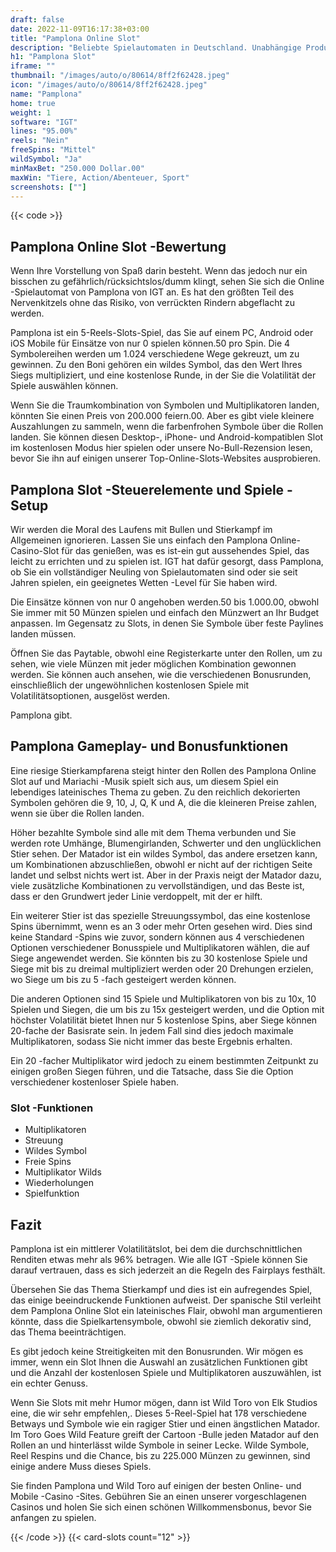 ```yaml
---
draft: false
date: 2022-11-09T16:17:38+03:00
title: "Pamplona Online Slot"
description: "Beliebte Spielautomaten in Deutschland. Unabhängige Produktbewertungen und exklusive Anmeldeangebote. Jetzt spielen!"
h1: "Pamplona Slot"
iframe: ""
thumbnail: "/images/auto/o/80614/8ff2f62428.jpeg"
icon: "/images/auto/o/80614/8ff2f62428.jpeg"
name: "Pamplona"
home: true
weight: 1
software: "IGT"
lines: "95.00%"
reels: "Nein"
freeSpins: "Mittel"
wildSymbol: "Ja"
minMaxBet: "250.000 Dollar.00"
maxWin: "Tiere, Action/Abenteuer, Sport"
screenshots: [""]
---
```


{{< code >}}<h2>Pamplona Online Slot -Bewertung</h2><p>Wenn Ihre Vorstellung von Spaß darin besteht. Wenn das jedoch nur ein bisschen zu gefährlich/rücksichtslos/dumm klingt, sehen Sie sich die Online -Spielautomat von Pamplona von IGT an. Es hat den größten Teil des Nervenkitzels ohne das Risiko, von verrückten Rindern abgeflacht zu werden.</p><p>Pamplona ist ein 5-Reels-Slots-Spiel, das Sie auf einem PC, Android oder iOS Mobile für Einsätze von nur 0 spielen können.50 pro Spin. Die 4 Symbolereihen werden um 1.024 verschiedene Wege gekreuzt, um zu gewinnen. Zu den Boni gehören ein wildes Symbol, das den Wert Ihres Siegs multipliziert, und eine kostenlose Runde, in der Sie die Volatilität der Spiele auswählen können.</p><p>Wenn Sie die Traumkombination von Symbolen und Multiplikatoren landen, könnten Sie einen Preis von 200.000 feiern.00. Aber es gibt viele kleinere Auszahlungen zu sammeln, wenn die farbenfrohen Symbole über die Rollen landen. Sie können diesen Desktop-, iPhone- und Android-kompatiblen Slot im kostenlosen Modus hier spielen oder unsere No-Bull-Rezension lesen, bevor Sie ihn auf einigen unserer Top-Online-Slots-Websites ausprobieren.</p><h2>Pamplona Slot -Steuerelemente und Spiele -Setup</h2><p>Wir werden die Moral des Laufens mit Bullen und Stierkampf im Allgemeinen ignorieren. Lassen Sie uns einfach den Pamplona Online-Casino-Slot für das genießen, was es ist-ein gut aussehendes Spiel, das leicht zu errichten und zu spielen ist. IGT hat dafür gesorgt, dass Pamplona, ob Sie ein vollständiger Neuling von Spielautomaten sind oder sie seit Jahren spielen, ein geeignetes Wetten -Level für Sie haben wird.</p><p>Die Einsätze können von nur 0 angehoben werden.50 bis 1.000.00, obwohl Sie immer mit 50 Münzen spielen und einfach den Münzwert an Ihr Budget anpassen. Im Gegensatz zu Slots, in denen Sie Symbole über feste Paylines landen müssen.</p><p>Öffnen Sie das Paytable, obwohl eine Registerkarte unter den Rollen, um zu sehen, wie viele Münzen mit jeder möglichen Kombination gewonnen werden. Sie können auch ansehen, wie die verschiedenen Bonusrunden, einschließlich der ungewöhnlichen kostenlosen Spiele mit Volatilitätsoptionen, ausgelöst werden.</p><p>Pamplona gibt.</p><h2>Pamplona Gameplay- und Bonusfunktionen</h2><p>Eine riesige Stierkampfarena steigt hinter den Rollen des Pamplona Online Slot auf und Mariachi -Musik spielt sich aus, um diesem Spiel ein lebendiges lateinisches Thema zu geben. Zu den reichlich dekorierten Symbolen gehören die 9, 10, J, Q, K und A, die die kleineren Preise zahlen, wenn sie über die Rollen landen.</p><p>Höher bezahlte Symbole sind alle mit dem Thema verbunden und Sie werden rote Umhänge, Blumengirlanden, Schwerter und den unglücklichen Stier sehen. Der Matador ist ein wildes Symbol, das andere ersetzen kann, um Kombinationen abzuschließen, obwohl er nicht auf der richtigen Seite landet und selbst nichts wert ist. Aber in der Praxis neigt der Matador dazu, viele zusätzliche Kombinationen zu vervollständigen, und das Beste ist, dass er den Grundwert jeder Linie verdoppelt, mit der er hilft.</p><p>Ein weiterer Stier ist das spezielle Streuungssymbol, das eine kostenlose Spins übernimmt, wenn es an 3 oder mehr Orten gesehen wird. Dies sind keine Standard -Spins wie zuvor, sondern können aus 4 verschiedenen Optionen verschiedener Bonusspiele und Multiplikatoren wählen, die auf Siege angewendet werden. Sie könnten bis zu 30 kostenlose Spiele und Siege mit bis zu dreimal multipliziert werden oder 20 Drehungen erzielen, wo Siege um bis zu 5 -fach gesteigert werden können.</p><p>Die anderen Optionen sind 15 Spiele und Multiplikatoren von bis zu 10x, 10 Spielen und Siegen, die um bis zu 15x gesteigert werden, und die Option mit höchster Volatilität bietet Ihnen nur 5 kostenlose Spins, aber Siege können 20-fache der Basisrate sein. In jedem Fall sind dies jedoch maximale Multiplikatoren, sodass Sie nicht immer das beste Ergebnis erhalten.</p><p>Ein 20 -facher Multiplikator wird jedoch zu einem bestimmten Zeitpunkt zu einigen großen Siegen führen, und die Tatsache, dass Sie die Option verschiedener kostenloser Spiele haben.</p><h3>
Slot -Funktionen</h3><ul>
<li></span>
Multiplikatoren</li>
<li></span>
Streuung</li>
<li></span>
Wildes Symbol</li>
<li></span>
Freie Spins</li>
<li></span>
Multiplikator Wilds</li>
<li></span>
Wiederholungen</li>
<li></span>
Spielfunktion</li></ul><h2>Fazit</h2><p>Pamplona ist ein mittlerer Volatilitätslot, bei dem die durchschnittlichen Renditen etwas mehr als 96% betragen. Wie alle IGT -Spiele können Sie darauf vertrauen, dass es sich jederzeit an die Regeln des Fairplays festhält.</p><p>Übersehen Sie das Thema Stierkampf und dies ist ein aufregendes Spiel, das einige beeindruckende Funktionen aufweist. Der spanische Stil verleiht dem Pamplona Online Slot ein lateinisches Flair, obwohl man argumentieren könnte, dass die Spielkartensymbole, obwohl sie ziemlich dekorativ sind, das Thema beeinträchtigen.</p><p>Es gibt jedoch keine Streitigkeiten mit den Bonusrunden. Wir mögen es immer, wenn ein Slot Ihnen die Auswahl an zusätzlichen Funktionen gibt und die Anzahl der kostenlosen Spiele und Multiplikatoren auszuwählen, ist ein echter Genuss.</p><p>Wenn Sie Slots mit mehr Humor mögen, dann ist Wild Toro von Elk Studios eine, die wir sehr empfehlen,. Dieses 5-Reel-Spiel hat 178 verschiedene Betways und Symbole wie ein ragiger Stier und einen ängstlichen Matador. Im Toro Goes Wild Feature greift der Cartoon -Bulle jeden Matador auf den Rollen an und hinterlässt wilde Symbole in seiner Lecke. Wilde Symbole, Reel Respins und die Chance, bis zu 225.000 Münzen zu gewinnen, sind einige andere Muss dieses Spiels.</p><p>Sie finden Pamplona und Wild Toro auf einigen der besten Online- und Mobile -Casino -Sites. Gebühren Sie an einen unserer vorgeschlagenen Casinos und holen Sie sich einen schönen Willkommensbonus, bevor Sie anfangen zu spielen.</p>{{< /code >}}
 {{< card-slots count="12" >}}